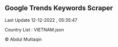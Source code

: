 

## Google Trends Keywords Scraper 
 
Last Update 12-12-2022 , 05:35:47

Country List :
VIETNAM.json



© Abdul Muttaqin 
